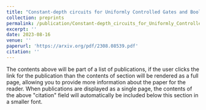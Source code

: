 ```yaml
---
title: "Constant-depth circuits for Uniformly Controlled Gates and Boolean functions with application to quantum memory circuits"
collection: preprints
permalink: /publication/Constant-depth_circuits_for_Uniformly_Controlled_Gates
excerpt: ''
date: 2023-08-16
venue: ''
paperurl: 'https://arxiv.org/pdf/2308.08539.pdf'
citation: ''
---
```


The contents above will be part of a list of publications, if the user clicks the link for the publication than the contents of section will be rendered as a full page, allowing you to provide more information about the paper for the reader. When publications are displayed as a single page, the contents of the above "citation" field will automatically be included below this section in a smaller font.
